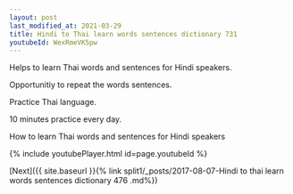 ```yaml
---
layout: post
last_modified_at: 2021-03-29
title: Hindi to Thai learn words sentences dictionary 731 
youtubeId: WexRmeVK5pw
---
```

 
 
Helps to learn Thai words and sentences for Hindi speakers.

Opportunitiy to repeat the words sentences. 

Practice Thai language. 
 
10 minutes practice every day. 
 
How to learn Thai words and sentences for Hindi speakers 
 
{% include youtubePlayer.html id=page.youtubeId %}
 
 
[Next]({{ site.baseurl }}{% link  split1/_posts/2017-08-07-Hindi to thai learn words sentences dictionary 476 .md%})
 
